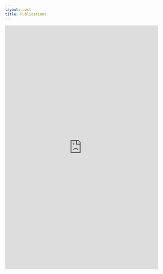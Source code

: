 ```yaml
---
layout: post
title: Publications
---
```



<script src="https://bibbase.org/show?bib=https%3A%2F%2Fapi.zotero.org%2Fusers%2F3636796%2Fcollections%2FNI6VDPMI%2Fitems%3Fkey%3DctxFP0mdGrv98wIzsoxlydCp%26format%3Dbibtex%26limit%3D100&jsonp=1"></script>


<div style="background-color: #f2f0ec;">
<iframe src="https://bibbase.org/show?bib=https%3A%2F%2Fapi.zotero.org%2Fusers%2F3636796%2Fcollections%2FWMCPRNWQ%2Fitems%3Fkey%3D2we23lDB9bc8qOnSiv0rA6d0%26format%3Dbibtex%26limit%3D100" width="100%" height="800" frameborder="0"></iframe>
</div>
